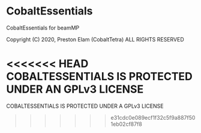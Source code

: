 # CobaltEssentials
CobaltEssentials for beamMP

Copyright (C) 2020, Preston Elam (CobaltTetra) ALL RIGHTS RESERVED

<<<<<<< HEAD
COBALTESSENTIALS IS PROTECTED UNDER AN GPLv3 LICENSE
=======
COBALTESSENTIALS IS PROTECTED UNDER A GPLv3 LICENSE
>>>>>>> e31cdc0e089ecf1f32c5f9a887f501eb02cf87f8
